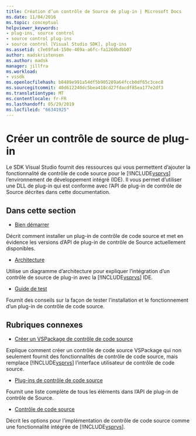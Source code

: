 ```yaml
---
title: Création d’un contrôle de Source de plug-in | Microsoft Docs
ms.date: 11/04/2016
ms.topic: conceptual
helpviewer_keywords:
- plug-ins, source control
- source control plug-ins
- source control [Visual Studio SDK], plug-ins
ms.assetid: c7e69fa4-150e-469a-a6fc-fa1260bdbb07
author: madskristensen
ms.author: madsk
manager: jillfra
ms.workload:
- vssdk
ms.openlocfilehash: b8489e991a54df5b905289a64fccb0df65c3cec8
ms.sourcegitcommit: 40d612240dc5bea418cd27fdacdf85ea177e2df3
ms.translationtype: MT
ms.contentlocale: fr-FR
ms.lasthandoff: 05/29/2019
ms.locfileid: "66341925"
---
```

# <a name="create-a-source-control-plug-in"></a>Créer un contrôle de source de plug-in
Le SDK Visual Studio fournit des ressources qui vous permettent d’ajouter la fonctionnalité de contrôle de code source pour le [!INCLUDE[vsprvs](../../code-quality/includes/vsprvs_md.md)] l’environnement de développement intégré (IDE). Il vous permet d’utiliser une DLL de plug-in qui est conforme avec l’API de plug-in de contrôle de Source décrites dans cette documentation.

## <a name="in-this-section"></a>Dans cette section
- [Bien démarrer](../../extensibility/internals/getting-started-with-source-control-plug-ins.md)

 Décrit comment installer un plug-in de contrôle de code source et met en évidence les versions d’API de plug-in de contrôle de Source actuellement disponibles.

- [Architecture](../../extensibility/internals/source-control-plug-in-architecture.md)

 Utilise un diagramme d’architecture pour expliquer l’intégration d’un contrôle de source de plug-in avec la [!INCLUDE[vsprvs](../../code-quality/includes/vsprvs_md.md)] IDE.

- [Guide de test](../../extensibility/internals/test-guide-for-source-control-plug-ins.md)

 Fournit des conseils sur la façon de tester l’installation et le fonctionnement d’un plug-in de contrôle de code source.

## <a name="related-sections"></a>Rubriques connexes
- [Créer un VSPackage de contrôle de code source](../../extensibility/internals/creating-a-source-control-vspackage.md)

 Explique comment créer un contrôle de code source VSPackage qui non seulement fournit des fonctionnalités de contrôle de code source, mais remplace [!INCLUDE[vsprvs](../../code-quality/includes/vsprvs_md.md)] l’interface utilisateur de contrôle de code source.

- [Plug-ins de contrôle de code source](../../extensibility/source-control-plug-ins.md)

 Fournit une liste complète de tous les éléments dans l’API de plug-in de contrôle de Source.

- [Contrôle de code source](../../extensibility/internals/source-control.md)

 Décrit les options pour l’implémentation de contrôle de code source comme une fonctionnalité intégrée de [!INCLUDE[vsprvs](../../code-quality/includes/vsprvs_md.md)].
